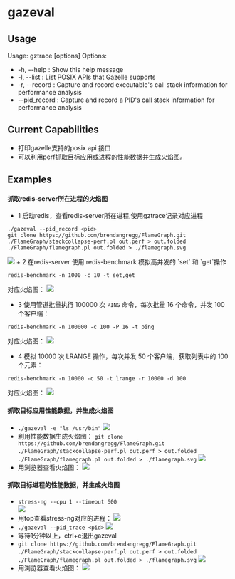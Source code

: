 # gazeval

## Usage
Usage: gztrace [options]
Options:
+ -h, --help           : Show this help message
+ -l, --list           : List POSIX APIs that Gazelle supports
+ -r, --record <cmd>   : Capture and record executable's call stack information for performance analysis
+ --pid_record <pid>: Capture and record a PID's call stack information for performance analysis
## Current Capabilities
+ 打印gazelle支持的posix api 接口
+ 可以利用perf抓取目标应用或进程的性能数据并生成火焰图。
## Examples

#### 抓取redis-server所在进程的火焰图
+  1 启动redis，查看redis-server所在进程,使用gztrace记录对应进程
```shell
./gazeval --pid_record <pid>
git clone https://github.com/brendangregg/FlameGraph.git
./FlameGraph/stackcollapse-perf.pl out.perf > out.folded
./FlameGraph/flamegraph.pl out.folded > ./flamegraph.svg

```
  <img src="./assets/image/redis_example20.png">
+ 2 在redis-server 使用 redis-benchmark 模拟高并发的 `set` 和 `get`操作 

```shell
redis-benchmark -n 1000 -c 10 -t set,get
```
对应火焰图：
   <img src="./assets/image/redis_example21.svg">
+ 3 使用管道批量执行 100000 次 `PING` 命令，每次批量 16 个命令，并发 100 个客户端：

``` shell
redis-benchmark -n 100000 -c 100 -P 16 -t ping
```
对应火焰图：
   <img src="./assets/image/redis_example22.svg">

+ 4 模拟 10000 次 LRANGE 操作，每次并发 50 个客户端，获取列表中的 100 个元素：
```shell
redis-benchmark -n 10000 -c 50 -t lrange -r 10000 -d 100
```
对应火焰图：
<img src="./assets/image/redis_example23.svg">

#### 抓取目标应用性能数据，并生成火焰图 
  + `./gazeval -e "ls /usr/bin"`
      <img src="./assets/image/record_example_00.png">
  + 利用性能数据生成火焰图：
    `git clone https://github.com/brendangregg/FlameGraph.git`
    `./FlameGraph/stackcollapse-perf.pl out.perf > out.folded`
    `./FlameGraph/flamegraph.pl out.folded > ./flamegraph.svg`
    <img src="./assets/image/record_example_01.png">
  + 用浏览器查看火焰图：
    <img src="./assets/image/record_example_02.png">

#### 抓取目标进程的性能数据，并生成火焰图
  + `stress-ng --cpu 1 --timeout 600`  
    <img src="./assets/image/record_example_10.png">
  + 用top查看stress-ng对应的进程：
    <img src="./assets/image/record_example_14.png"> 
  + `./gazeval --pid_trace <pid>`
    <img src="./assets/image/record_example_11.png">
  + 等待1分钟以上，ctrl+c退出gazeval
  + `git clone https://github.com/brendangregg/FlameGraph.git`
    `./FlameGraph/stackcollapse-perf.pl out.perf > out.folded`
    `./FlameGraph/flamegraph.pl out.folded > ./flamegraph.svg`
    <img src="./assets/image/record_example_12.png">
  + 用浏览器查看火焰图：
    <img src="./assets/image/record_example_13.png">




